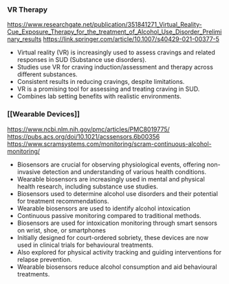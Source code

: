 
### VR Therapy
https://www.researchgate.net/publication/351841271_Virtual_Reality-Cue_Exposure_Therapy_for_the_treatment_of_Alcohol_Use_Disorder_Preliminary_results
https://link.springer.com/article/10.1007/s40429-021-00377-5

- Virtual reality (VR) is increasingly used to assess cravings and related responses in SUD (Substance use disorders).
- Studies use VR for craving induction/assessment and therapy across different substances.
- Consistent results in reducing cravings, despite limitations.
- VR is a promising tool for assessing and treating craving in SUD.
- Combines lab setting benefits with realistic environments.

### [[Wearable Devices]]

https://www.ncbi.nlm.nih.gov/pmc/articles/PMC8019775/
https://pubs.acs.org/doi/10.1021/acssensors.6b00356
https://www.scramsystems.com/monitoring/scram-continuous-alcohol-monitoring/

- Biosensors are crucial for observing physiological events, offering non-invasive detection and understanding of various health conditions.
- Wearable biosensors are increasingly used in mental and physical health research, including substance use studies.
- Biosensors used to determine alcohol use disorders and their potential for treatment recommendations.
- Wearable biosensors are used to identify alcohol intoxication
- Continuous passive monitoring compared to traditional methods.
- Biosensors are used for intoxication monitoring through smart sensors on wrist, shoe, or smartphones
- Initially designed for court-ordered sobriety, these devices are now used in clinical trials for behavioural treatments. 
- Also explored for physical activity tracking and guiding interventions for relapse prevention.
- Wearable biosensors reduce alcohol consumption and aid behavioural treatments.